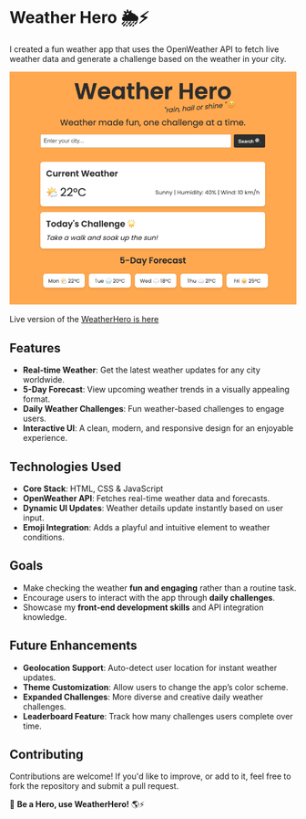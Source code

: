 # Weather Hero 🌦️⚡

I created a fun weather app that uses the OpenWeather API to fetch live weather data and generate a challenge based on the weather in your city. 

![WeatherHero from page](images/weatherhero-screenshot.png)

Live version of the [WeatherHero is here](https://weather-hero-daily-challenge.netlify.app/)

## Features  
- **Real-time Weather**: Get the latest weather updates for any city worldwide.  
- **5-Day Forecast**: View upcoming weather trends in a visually appealing format.  
- **Daily Weather Challenges**: Fun weather-based challenges to engage users.  
- **Interactive UI**: A clean, modern, and responsive design for an enjoyable experience.  

## Technologies Used  
- **Core Stack**: HTML, CSS & JavaScript  
- **OpenWeather API**: Fetches real-time weather data and forecasts.  
- **Dynamic UI Updates**: Weather details update instantly based on user input.  
- **Emoji Integration**: Adds a playful and intuitive element to weather conditions.  

## Goals  
- Make checking the weather **fun and engaging** rather than a routine task.  
- Encourage users to interact with the app through **daily challenges**.  
- Showcase my **front-end development skills** and API integration knowledge.  

## Future Enhancements  
- **Geolocation Support**: Auto-detect user location for instant weather updates.  
- **Theme Customization**: Allow users to change the app’s color scheme.  
- **Expanded Challenges**: More diverse and creative daily weather challenges.  
- **Leaderboard Feature**: Track how many challenges users complete over time.  

## Contributing  
Contributions are welcome! If you'd like to improve, or add to it, feel free to fork the repository and submit a pull request.  

🚀 **Be a Hero, use WeatherHero!** 🌎⚡


